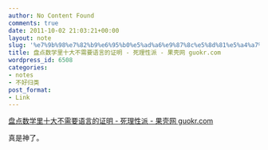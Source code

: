 ```yaml
---
author: No Content Found
comments: true
date: 2011-10-02 21:03:21+00:00
layout: note
slug: '%e7%9b%98%e7%82%b9%e6%95%b0%e5%ad%a6%e9%87%8c%e5%8d%81%e5%a4%a7%e4%b8%8d%e9%9c%80%e8%a6%81%e8%af%ad%e8%a8%80%e7%9a%84%e8%af%81%e6%98%8e-%e6%ad%bb%e7%90%86%e6%80%a7%e6%b4%be-%e6%9e%9c%e5%a3%b3'
title: 盘点数学里十大不需要语言的证明 - 死理性派 - 果壳网 guokr.com
wordpress_id: 6508
categories:
- notes
- 不好归类
post_format:
- Link
---
```


[盘点数学里十大不需要语言的证明 - 死理性派 - 果壳网 guokr.com](http://www.guokr.com/article/58106/)

真是神了。
